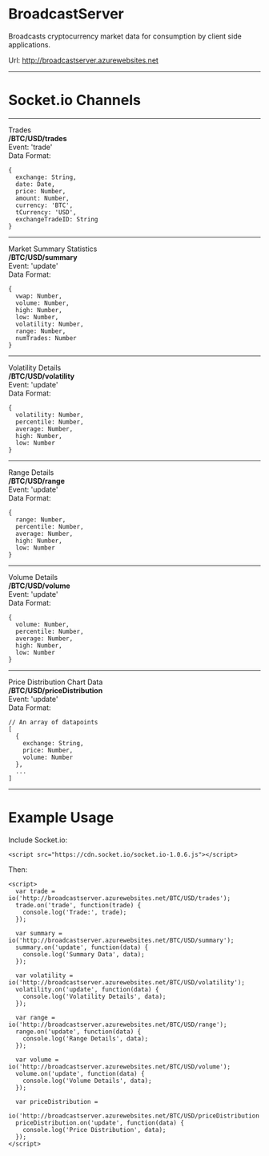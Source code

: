 BroadcastServer
===============

Broadcasts cryptocurrency market data for consumption by client side applications.


Url: http://broadcastserver.azurewebsites.net

----------
Socket.io Channels
===============


----------

Trades<br />
**/BTC/USD/trades**<br />
Event: 'trade'<br />
Data Format:

    {
      exchange: String,
      date: Date,
      price: Number,
      amount: Number,
      currency: 'BTC',
      tCurrency: 'USD',
      exchangeTradeID: String
    }
 
----------
Market Summary Statistics<br />
**/BTC/USD/summary**<br />
Event: 'update'<br />
Data Format:

    {
      vwap: Number,
      volume: Number,
      high: Number,
      low: Number,
      volatility: Number,
      range: Number,
      numTrades: Number
    }


----------


Volatility Details<br />
**/BTC/USD/volatility**<br />
Event: 'update'<br />
Data Format:

    {
      volatility: Number,
      percentile: Number,
      average: Number,
      high: Number,
      low: Number
    }


----------


Range Details<br />
**/BTC/USD/range**<br />
Event: 'update'<br />
Data Format:

    {
      range: Number,
      percentile: Number,
      average: Number,
      high: Number,
      low: Number
    }


----------


Volume Details<br />
**/BTC/USD/volume**<br />
Event: 'update'<br />
Data Format:

    {
      volume: Number,
      percentile: Number,
      average: Number,
      high: Number,
      low: Number
    }


----------


Price Distribution Chart Data<br />
**/BTC/USD/priceDistribution**<br />
Event: 'update'<br />
Data Format:

    // An array of datapoints
    [
      {
        exchange: String,
        price: Number,
        volume: Number
      },
      ...
    ]


----------
Example Usage
============

Include Socket.io:
    

    <script src="https://cdn.socket.io/socket.io-1.0.6.js"></script>
    

Then:

    <script>
      var trade = io('http://broadcastserver.azurewebsites.net/BTC/USD/trades');
      trade.on('trade', function(trade) {
        console.log('Trade:', trade);
      });
  
      var summary = io('http://broadcastserver.azurewebsites.net/BTC/USD/summary');
      summary.on('update', function(data) {
        console.log('Summary Data', data);
      });
  
      var volatility = io('http://broadcastserver.azurewebsites.net/BTC/USD/volatility');
      volatility.on('update', function(data) {
        console.log('Volatility Details', data);
      });
  
      var range = io('http://broadcastserver.azurewebsites.net/BTC/USD/range');
      range.on('update', function(data) {
        console.log('Range Details', data);
      });
  
      var volume = io('http://broadcastserver.azurewebsites.net/BTC/USD/volume');
      volume.on('update', function(data) {
        console.log('Volume Details', data);
      });
  
      var priceDistribution =
        io('http://broadcastserver.azurewebsites.net/BTC/USD/priceDistribution');
      priceDistribution.on('update', function(data) {
        console.log('Price Distribution', data);
      });
    </script>